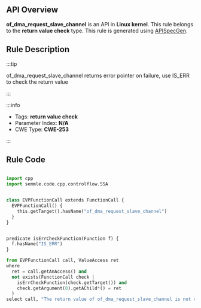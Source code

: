 ---
---


## API Overview
**of_dma_request_slave_channel** is an API in **Linux kernel**. This rule belongs to the **return value check** type. This rule is generated using [APISpecGen](../../tools/APISpecGen).
## Rule Description

:::tip

of_dma_request_slave_channel returns error pointer on failure, use IS_ERR to check the return value

:::

:::info

- Tags: **return value check**
- Parameter Index: **N/A**
- CWE Type: **CWE-253**

:::

## Rule Code
```python

import cpp
import semmle.code.cpp.controlflow.SSA


class EVPFunctionCall extends FunctionCall {
  EVPFunctionCall() {
    this.getTarget().hasName("of_dma_request_slave_channel")
  }
}


predicate isErrCheckFunction(Function f) {
  f.hasName("IS_ERR") 
}

from EVPFunctionCall call, ValueAccess ret
where
  ret = call.getAnAccess() and
  not exists(FunctionCall check |
    isErrCheckFunction(check.getTarget()) and
    check.getArgument(0).getAChild*() = ret
  )
select call, "The return value of of_dma_request_slave_channel is not checked with IS_ERR."
    
```